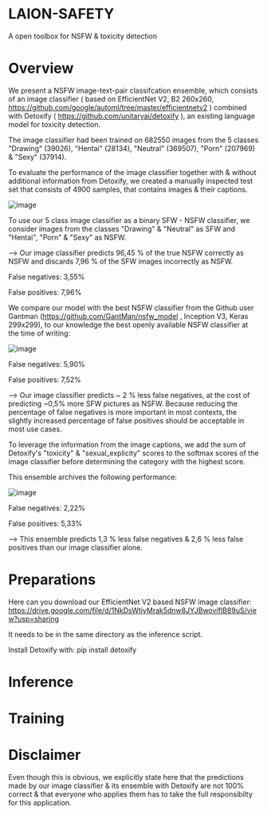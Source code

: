 # LAION-SAFETY
A open toolbox for NSFW &amp; toxicity detection

# Overview
We present a NSFW image-text-pair classifcation ensemble, which consists of an image classifier ( based on EfficientNet V2, B2 260x260, https://github.com/google/automl/tree/master/efficientnetv2 ) combined with Detoxify ( https://github.com/unitaryai/detoxify ), an existing language model for toxicity detection.

The image classifier had been trained on 682550 images from the 5 classes "Drawing" (39026), "Hentai" (28134), "Neutral" (369507), "Porn" (207969) & "Sexy" (37914).

To evaluate the performance of the image classifier together with & without additional information from Detoxify, we created a manually  inspected test set that consists of 4900 samples, that contains images & their captions.

![image](https://cdn.discordapp.com/attachments/893170386030694460/908071613520560160/unknown.png)

To use our 5 class image classifier as a binary SFW - NSFW classifier, we consider images from the classes "Drawing" & "Neutral" as SFW and "Hentai", "Porn" & "Sexy" as NSFW.

--> Our image classifier predicts 96,45 % of the true NSFW correctly as NSFW and discards 7,96 % of the SFW images incorrectly as NSFW.


False negatives: 3,55% 

False positives: 7,96%


We compare our model with the best NSFW classifier from the Github user Gantman (https://github.com/GantMan/nsfw_model , Inception V3, Keras 299x299), to our knowledge the best openly available NSFW classifier at the time of writing:

![image](https://cdn.discordapp.com/attachments/893170386030694460/905489671654613102/unknown.png)


False negatives: 5,90%

False positives: 7,52%
 
--> Our image classifier predicts ~ 2 % less false negatives, at the cost of predicting ~0,5% more SFW pictures as NSFW. 
Because reducing the percentage of false negatives is more important in most contexts, the slightly increased percentage of false positives should be acceptable in most use cases.


To leverage the information from the image captions, we add the sum of Detoxify's "toxicity" & "sexual_explicity" scores to the softmax scores of the image classifier before determining the category with the highest score.

This ensemble archives the following performance:

![image](https://cdn.discordapp.com/attachments/893170386030694460/908072103465599026/unknown.png)


False negatives: 2,22% 

False positives: 5,33%

--> This ensemble predicts 1,3 % less false negatives & 2,6 % less false positives than our image classifier alone.

# Preparations

Here can you download our EfficientNet V2 based NSFW image classifier:
https://drive.google.com/file/d/1NkDsWtjyMrak5dnw8JYJBwovifIB89uS/view?usp=sharing

It needs to be in the same directory as the inference script.

Install Detoxify with:
pip install detoxify


# Inference



# Training



# Disclaimer
Even though this is obvious, we explicitly state here that the predictions made by our image classifier & its ensemble with Detoxify are not 100% correct & that everyone who applies them has to take the full responsibilty for this application. 
